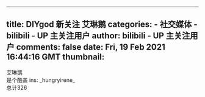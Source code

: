 
---
title: DIYgod 新关注 艾琳鹅
categories: 
    - 社交媒体
    - bilibili - UP 主关注用户
author: bilibili - UP 主关注用户
comments: false
date: Fri, 19 Feb 2021 16:44:16 GMT
thumbnail: 
---

<div>   
艾琳鹅<br>是个酷盖 ins: _hungryirene_<br>总计326  
</div>
            